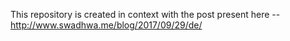 This repository is created in context with the post present here -- http://www.swadhwa.me/blog/2017/09/29/de/ 
